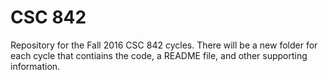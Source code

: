 # CSC 842
Repository for the Fall 2016 CSC 842 cycles. There will be a new folder for each cycle that contiains the code, a README file, and other supporting information.